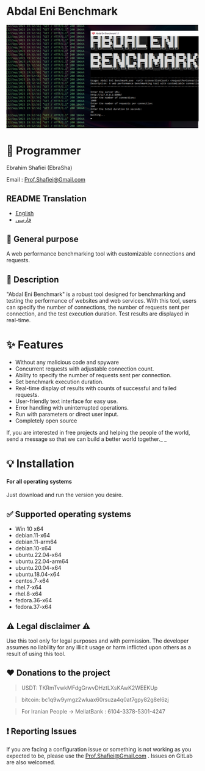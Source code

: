 # Abdal Eni Benchmark

![](https://raw.githubusercontent.com/ebrasha/Abdal-Eni-Benchmark/main/Abdal-Eni-Benchmark.jpg)

# 🤵 Programmer
Ebrahim Shafiei (EbraSha)

Email :  Prof.Shafiei@Gmail.com

## README Translation
- [English](README.md)
- [فارسی](README.fa.md)

## 💎 General purpose
A web performance benchmarking tool with customizable connections and requests.

## 📄 Description
"Abdal Eni Benchmark" is a robust tool designed for benchmarking and testing the performance of websites and web services. With this tool, users can specify the number of connections, the number of requests sent per connection, and the test execution duration. Test results are displayed in real-time.

# ✨ Features
- Without any malicious code and spyware
- Concurrent requests with adjustable connection count.
- Ability to specify the number of requests sent per connection.
- Set benchmark execution duration.
- Real-time display of results with counts of successful and failed requests.
- User-friendly text interface for easy use.
- Error handling with uninterrupted operations.
- Run with parameters or direct user input.
- Completely open source


If, you are interested in free projects and helping the people of the world, send a message so that we can build a better world together._
_

# 💡 Installation

#### For all operating systems
Just download and run the version you desire.
 
## ✅ Supported operating systems

- Win 10 x64
- debian.11-x64
- debian.11-arm64
- debian.10-x64
- ubuntu.22.04-x64
- ubuntu.22.04-arm64
- ubuntu.20.04-x64
- ubuntu.18.04-x64
- centos.7-x64
- rhel.7-x64
- rhel.8-x64
- fedora.36-x64
- fedora.37-x64

 

## ⚠️ Legal disclaimer ⚠️

Use this tool only for legal purposes and with permission. The developer assumes no liability for any illicit usage or harm inflicted upon others as a result of using this tool.

## ❤️ Donations to the project

> USDT:      TKRmTvwkMFdgGrwvDHztLXsKAwK2WEEKUp

> bitcoin:   bc1q9w9ymgz2wluax60rsuza4q0at7gpy82g8el6zj

> For Iranian People -> MellatBank : 6104-3378-5301-4247

## ❗ Reporting Issues

If you are facing a configuration issue or something is not working as you expected to be, please use the Prof.Shafiei@Gmail.com . Issues on GitLab are also welcomed.

